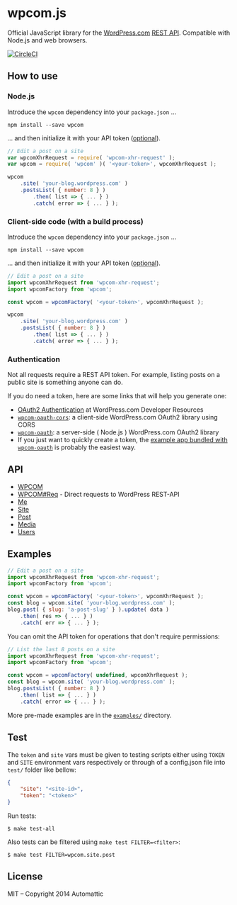 wpcom.js
========

Official JavaScript library for the [WordPress.com][] [REST API][].
Compatible with Node.js and web browsers.

[![CircleCI](https://circleci.com/gh/Automattic/wpcom.js.svg?style=svg)](https://circleci.com/gh/Automattic/wpcom.js)

## How to use

### Node.js

Introduce the `wpcom` dependency into your `package.json` ...

```cli
npm install --save wpcom
```

... and then initialize it with your API token ([optional](#authentication)).


```js
// Edit a post on a site
var wpcomXhrRequest = require( 'wpcom-xhr-request' );
var wpcom = require( 'wpcom' )( '<your-token>', wpcomXhrRequest );

wpcom
	.site( 'your-blog.wordpress.com' )
	.postsList( { number: 8 } )
		.then( list => { ... } )
		.catch( error => { ... } );
```

### Client-side code (with a build process)

Introduce the `wpcom` dependency into your `package.json` ...

```cli
npm install --save wpcom
```

... and then initialize it with your API token ([optional](#authentication)).

```js
// Edit a post on a site
import wpcomXhrRequest from 'wpcom-xhr-request';
import wpcomFactory from 'wpcom';

const wpcom = wpcomFactory( '<your-token>', wpcomXhrRequest );

wpcom
	.site( 'your-blog.wordpress.com' )
	.postsList( { number: 8 } )
		.then( list => { ... } )
		.catch( error => { ... } );
```

### Authentication

Not all requests require a REST API token. For example, listing posts on a
public site is something anyone can do.

If you do need a token, here are some links that will help you generate one:
- [OAuth2 Authentication]( https://developer.wordpress.com/docs/oauth2/)
	at WordPress.com Developer Resources
- [`wpcom-oauth-cors`]( https://github.com/Automattic/wpcom-oauth-cors ):
	a client-side WordPress.com OAuth2 library using CORS
- [`wpcom-oauth`]( https://github.com/Automattic/node-wpcom-oauth ):
	a server-side ( Node.js ) WordPress.com OAuth2 library
- If you just want to quickly create a token, the
	[example app bundled with `wpcom-oauth`]( https://github.com/Automattic/node-wpcom-oauth/tree/master/example )
	is probably the easiest way.

## API

* [WPCOM](./docs/wpcom.md )
* [WPCOM#Req](./docs/wpcom.req.md ) - Direct requests to WordPress REST-API
* [Me](./docs/me.md )
* [Site](./docs/site.md )
* [Post](./docs/post.md )
* [Media](./docs/media.md )
* [Users](./docs/users.md )

## Examples

```js
// Edit a post on a site
import wpcomXhrRequest from 'wpcom-xhr-request';
import wpcomFactory from 'wpcom';

const wpcom = wpcomFactory( '<your-token>', wpcomXhrRequest );
const blog = wpcom.site( 'your-blog.wordpress.com' );
blog.post( { slug: 'a-post-slug' } ).update( data )
	.then( res => { ... } )
	.catch( err => { ... } );
```

You can omit the API token for operations that don't require permissions:

```js
// List the last 8 posts on a site
import wpcomXhrRequest from 'wpcom-xhr-request';
import wpcomFactory from 'wpcom';

const wpcom = wpcomFactory( undefined, wpcomXhrRequest );
const blog = wpcom.site( 'your-blog.wordpress.com' );
blog.postsList( { number: 8 } )
	.then( list => { ... } )
	.catch( error => { ... } );
```

More pre-made examples are in the [`examples/`](./examples/) directory.

## Test

The `token` and `site` vars must be given to testing scripts either using
`TOKEN` and `SITE` environment vars respectively or through of a
config.json file into `test/` folder like bellow:

```json
{
	"site": "<site-id>",
	"token": "<token>"
}
```

Run tests:

```cli
$ make test-all
```

Also tests can be filtered using `make test FILTER=<filter>`:

```cli
$ make test FILTER=wpcom.site.post
```

## License

MIT – Copyright 2014 Automattic

[Node.js]: http://nodejs.org
[REST API]: http://developer.wordpress.com/docs/api
[WordPress.com]: http://www.wordpress.com
[node-wpcom-oauth]: https://github.com/Automattic/node-wpcom-oauth
